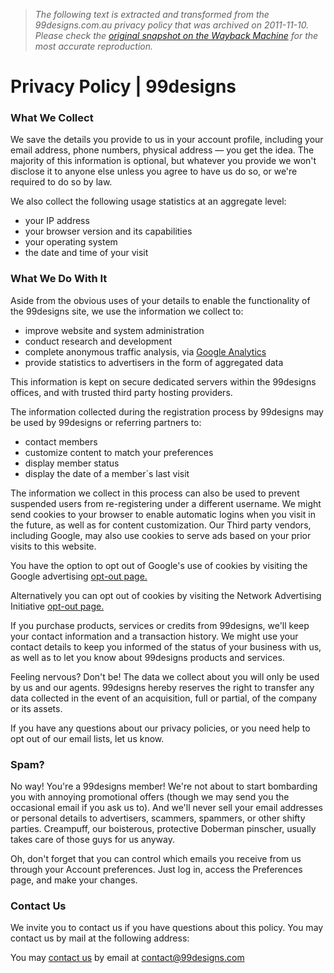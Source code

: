 > *The following text is extracted and transformed from the 99designs.com.au privacy policy that was archived on 2011-11-10. Please check the [original snapshot on the Wayback Machine](https://web.archive.org/web/20111110070745id_/http%3A//99designs.com.au/help/privacy) for the most accurate reproduction.*

# Privacy Policy | 99designs

### What We Collect

We save the details you provide to us in your account profile, including your email address, phone numbers, physical address — you get the idea. The majority of this information is optional, but whatever you provide we won't disclose it to anyone else unless you agree to have us do so, or we're required to do so by law.

We also collect the following usage statistics at an aggregate level:

  * your IP address
  * your browser version and its capabilities
  * your operating system
  * the date and time of your visit



### What We Do With It

Aside from the obvious uses of your details to enable the functionality of the 99designs site, we use the information we collect to:

  * improve website and system administration
  * conduct research and development
  * complete anonymous traffic analysis, via [Google Analytics](http://google.com/analytics)
  * provide statistics to advertisers in the form of aggregated data



This information is kept on secure dedicated servers within the 99designs offices, and with trusted third party hosting providers.

The information collected during the registration process by 99designs may be used by 99designs or referring partners to:

  * contact members
  * customize content to match your preferences
  * display member status
  * display the date of a member´s last visit



The information we collect in this process can also be used to prevent suspended users from re-registering under a different username. We might send cookies to your browser to enable automatic logins when you visit in the future, as well as for content customization. Our Third party vendors, including Google, may also use cookies to serve ads based on your prior visits to this website.

You have the option to opt out of Google's use of cookies by visiting the Google advertising [opt-out page.](http://www.google.com/privacy_ads.html)

Alternatively you can opt out of cookies by visiting the Network Advertising Initiative [opt-out page.](http://www.networkadvertising.org/managing/opt_out.asp)

If you purchase products, services or credits from 99designs, we'll keep your contact information and a transaction history. We might use your contact details to keep you informed of the status of your business with us, as well as to let you know about 99designs products and services.

Feeling nervous? Don't be! The data we collect about you will only be used by us and our agents. 99designs hereby reserves the right to transfer any data collected in the event of an acquisition, full or partial, of the company or its assets.

If you have any questions about our privacy policies, or you need help to opt out of our email lists, let us know.

### Spam?

No way! You're a 99designs member! We're not about to start bombarding you with annoying promotional offers (though we may send you the occasional email if you ask us to). And we'll never sell your email addresses or personal details to advertisers, scammers, spammers, or other shifty parties. Creampuff, our boisterous, protective Doberman pinscher, usually takes care of those guys for us anyway.

Oh, don't forget that you can control which emails you receive from us through your Account preferences. Just log in, access the Preferences page, and make your changes.

### Contact Us

We invite you to contact us if you have questions about this policy. You may contact us by mail at the following address:

You may [contact us](https://web.archive.org/contact) by email at contact@99designs.com

